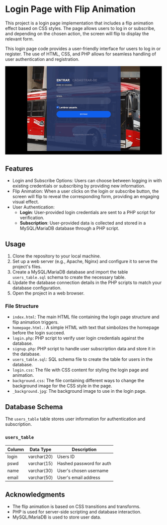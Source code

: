 # Login Page with Flip Animation

This project is a login page implementation that includes a flip animation effect based on CSS styles. The page allows users to log in or subscribe, and depending on the chosen action, the screen will flip to display the relevant form.

This login page code provides a user-friendly interface for users to log in or register. The use of HTML, CSS, and PHP allows for seamless handling of user authentication and registration.

<img src="img/page_animation.gif">

## Features

- Login and Subscribe Options: Users can choose between logging in with existing credentials or subscribing by providing new information.
- Flip Animation: When a user clicks on the login or subscribe button, the screen will flip to reveal the corresponding form, providing an engaging visual effect.
- User Authentication:
  - **Login**: User-provided login credentials are sent to a PHP script for verification.
  - **Subscription**: User-provided data is collected and stored in a MySQL/MariaDB database through a PHP script.

## Usage

1. Clone the repository to your local machine.
2. Set up a web server (e.g., Apache, Nginx) and configure it to serve the project's files.
3. Create a MySQL/MariaDB database and import the table `users_table.sql` schema to create the necessary table.
4. Update the database connection details in the PHP scripts to match your database configuration.
5. Open the project in a web browser.

### File Structure

- `index.html`: The main HTML file containing the login page structure and flip animation triggers.
- `homepage.html.`: A simple HTML with text that simbolizes the homepage before the login succeed. 
- `login.php`: PHP script to verify user login credentials against the database.
- `signup.php`: PHP script to handle user subscription data and store it in the database.
- `users_table.sql`: SQL schema file to create the table for users in the database.
- `login.css`: The file with CSS content for styling the login page and animation.
- `background.css`: The file containing different ways to change the background image for the CSS style in the page.
- `_background.jpg`: The background image to use in the login page.


## Database Schema

The `users_table` table stores user information for authentication and subscription.

### `users_table`

| Column | Data Type    | Description
|-------|---------------|------------
| login | varchar(20)   | Users ID
| pswd  | varchar(15)   | Hashed password for auth 
| name  | varchar(30)   | User's chosen username 
| email | varchar(50)   | User's email address 


## Acknowledgments

- The flip animation is based on CSS transitions and transforms.
- PHP is used for server-side scripting and database interaction.
- MySQL/MariaDB is used to store user data.
